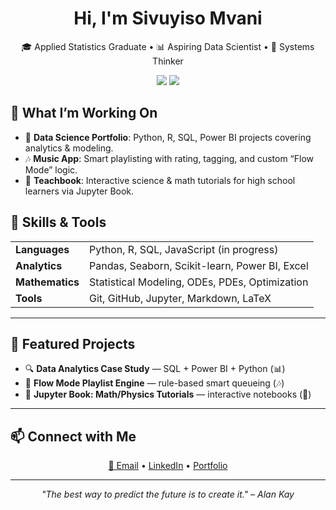<h1 align="center">Hi, I'm Sivuyiso Mvani</h1>

<p align="center">
  🎓 Applied Statistics Graduate • 📊 Aspiring Data Scientist • 🧠 Systems Thinker
</p>

<p align="center">
  <a href="https://github.com/yourusername"><img src="https://img.shields.io/badge/GitHub-100000?style=flat&logo=github&logoColor=white"/></a>
  <a href="https://linkedin.com/in/yourprofile"><img src="https://img.shields.io/badge/LinkedIn-0A66C2?style=flat&logo=linkedin&logoColor=white"/></a>
</p>



## 🚀 What I’m Working On

- 🎯 **Data Science Portfolio**: Python, R, SQL, Power BI projects covering analytics & modeling.
- 🎶 **Music App**: Smart playlisting with rating, tagging, and custom “Flow Mode” logic.
- 📘 **Teachbook**: Interactive science & math tutorials for high school learners via Jupyter Book.



## 🧰 Skills & Tools

<table>
  <tr>
    <td><strong>Languages</strong></td>
    <td>Python, R, SQL, JavaScript (in progress)</td>
  </tr>
  <tr>
    <td><strong>Analytics</strong></td>
    <td>Pandas, Seaborn, Scikit-learn, Power BI, Excel</td>
  </tr>
  <tr>
    <td><strong>Mathematics</strong></td>
    <td>Statistical Modeling, ODEs, PDEs, Optimization</td>
  </tr>
  <tr>
    <td><strong>Tools</strong></td>
    <td>Git, GitHub, Jupyter, Markdown, LaTeX</td>
  </tr>
</table>

---

## 📂 Featured Projects

- 🔍 <strong>Data Analytics Case Study</strong> — SQL + Power BI + Python (📊)
- 🎵 <strong>Flow Mode Playlist Engine</strong> — rule-based smart queueing (🎶)
- 📘 <strong>Jupyter Book: Math/Physics Tutorials</strong> — interactive notebooks (🧮)

---

## 📫 Connect with Me

<p align="center">
  <a href="mailto:youremail@example.com">📧 Email</a> •
  <a href="https://linkedin.com/in/yourprofile">LinkedIn</a> •
  <a href="#">Portfolio</a>
</p>

---

<p align="center"><i>"The best way to predict the future is to create it." – Alan Kay</i></p>
